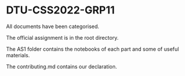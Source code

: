 # DTU-CSS2022-GRP11
All documents have been categorised.

The official assignment is in the root directory.

The AS1 folder contains the notebooks of each part and some of useful materials.

The contributing.md contains our declaration.
